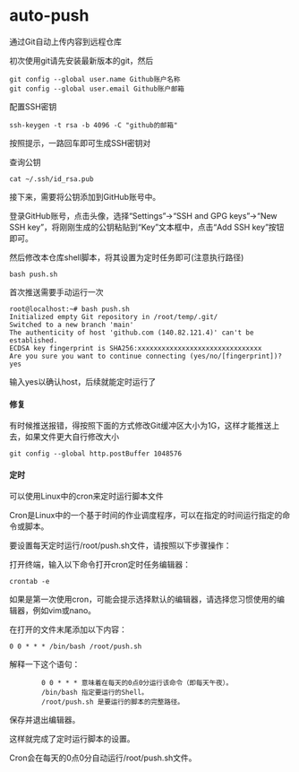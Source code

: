 # auto-push

通过Git自动上传内容到远程仓库

初次使用git请先安装最新版本的git，然后

```
git config --global user.name Github账户名称
git config --global user.email Github账户邮箱
```

配置SSH密钥

```
ssh-keygen -t rsa -b 4096 -C "github的邮箱"
```

按照提示，一路回车即可生成SSH密钥对

查询公钥

```
cat ~/.ssh/id_rsa.pub
```

接下来，需要将公钥添加到GitHub账号中。

登录GitHub账号，点击头像，选择“Settings”->“SSH and GPG keys”->“New SSH key”，将刚刚生成的公钥粘贴到“Key”文本框中，点击“Add SSH key”按钮即可。

然后修改本仓库shell脚本，将其设置为定时任务即可(注意执行路径)

```
bash push.sh
```

首次推送需要手动运行一次

```
root@localhost:~# bash push.sh
Initialized empty Git repository in /root/temp/.git/
Switched to a new branch 'main'
The authenticity of host 'github.com (140.82.121.4)' can't be established.
ECDSA key fingerprint is SHA256:xxxxxxxxxxxxxxxxxxxxxxxxxxxxxxx
Are you sure you want to continue connecting (yes/no/[fingerprint])? yes
```

输入yes以确认host，后续就能定时运行了

#### 修复

有时候推送报错，得按照下面的方式修改Git缓冲区大小为1G，这样才能推送上去，如果文件更大自行修改大小

```
git config --global http.postBuffer 1048576
```

#### 定时

可以使用Linux中的cron来定时运行脚本文件

Cron是Linux中的一个基于时间的作业调度程序，可以在指定的时间运行指定的命令或脚本。

要设置每天定时运行/root/push.sh文件，请按照以下步骤操作：

打开终端，输入以下命令打开cron定时任务编辑器：

```
crontab -e
```

如果是第一次使用cron，可能会提示选择默认的编辑器，请选择您习惯使用的编辑器，例如vim或nano。

在打开的文件末尾添加以下内容：

```
0 0 * * * /bin/bash /root/push.sh
```

解释一下这个语句：

```
        0 0 * * * 意味着在每天的0点0分运行该命令（即每天午夜）。
        /bin/bash 指定要运行的Shell。
        /root/push.sh 是要运行的脚本的完整路径。
```


保存并退出编辑器。

这样就完成了定时运行脚本的设置。

Cron会在每天的0点0分自动运行/root/push.sh文件。
